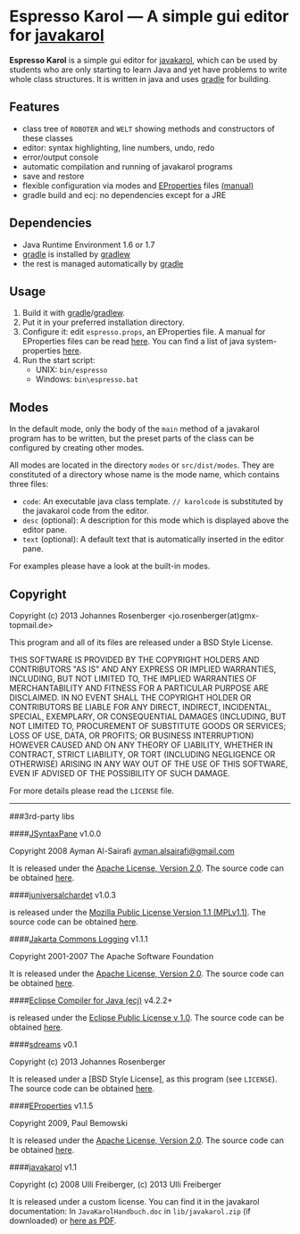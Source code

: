 Espresso Karol — A simple gui editor for [javakarol]
=====================================================

**Espresso Karol** is a simple gui editor for [javakarol], which can be used by
students who are only starting to learn Java and yet have problems to write whole
class structures.
It is written in java and uses [gradle] for building.


Features
-----------

* class tree of `ROBOTER` and `WELT` showing methods and constructors of these classes
* editor: syntax highlighting, line numbers, undo, redo
* error/output console
* automatic compilation and running of javakarol programs
* save and restore
* flexible configuration via modes and [EProperties] files [(manual)][eprops-man]
* gradle build and ecj: no dependencies except for a JRE


Dependencies
------------

* Java Runtime Environment 1.6 or 1.7
* [gradle] is installed by [gradlew]
* the rest is managed automatically by [gradle]


Usage
-----------

1. Build it with [gradle]/[gradlew].
2. Put it in your preferred installation directory.
3. Configure it: edit `espresso.props`, an EProperties file.
   A manual for EProperties files can be read [here][eprops-man].
   You can find a list of java system-properties [here][sys-props].
4. Run the start script:
    * UNIX: `bin/espresso`
    * Windows: `bin\espresso.bat`



Modes
-----------

In the default mode, only the body of the `main` method of a
javakarol program has to be written, but the preset parts of the class can be
configured by creating other modes.

All modes are located in the directory `modes` or `src/dist/modes`.
They are constituted of a directory whose name is the mode name, which contains three
files:

* `code`: An executable java class template. `// karolcode` is substituted by the
  javakarol code from the editor.
* `desc` (optional): A description for this mode which is displayed above the editor
  pane.
* `text` (optional): A default text that is automatically inserted in the editor pane.

For examples please have a look at the built-in modes.



Copyright
-----------

Copyright (c) 2013 Johannes Rosenberger <jo.rosenberger(at)gmx-topmail.de>

This program and all of its files are released under a BSD Style License.

THIS SOFTWARE IS PROVIDED BY THE COPYRIGHT HOLDERS AND CONTRIBUTORS "AS IS" AND ANY
EXPRESS OR IMPLIED WARRANTIES, INCLUDING, BUT NOT LIMITED TO, THE IMPLIED WARRANTIES
OF MERCHANTABILITY AND FITNESS FOR A PARTICULAR PURPOSE ARE DISCLAIMED. IN NO EVENT
SHALL THE COPYRIGHT HOLDER OR CONTRIBUTORS BE LIABLE FOR ANY DIRECT, INDIRECT,
INCIDENTAL, SPECIAL, EXEMPLARY, OR CONSEQUENTIAL DAMAGES (INCLUDING, BUT NOT LIMITED
TO, PROCUREMENT OF SUBSTITUTE GOODS OR SERVICES; LOSS OF USE, DATA, OR PROFITS; OR
BUSINESS INTERRUPTION) HOWEVER CAUSED AND ON ANY THEORY OF LIABILITY, WHETHER IN
CONTRACT, STRICT LIABILITY, OR TORT (INCLUDING NEGLIGENCE OR OTHERWISE) ARISING IN
ANY WAY OUT OF THE USE OF THIS SOFTWARE, EVEN IF ADVISED OF THE POSSIBILITY OF SUCH
DAMAGE.

For more details please read the `LICENSE` file.

----------------------------------------

###3rd-party libs


####[JSyntaxPane] v1.0.0

Copyright 2008 Ayman Al-Sairafi ayman.alsairafi@gmail.com

It is released under the [Apache License, Version 2.0][apl].
The source code can be obtained [here][JSyntaxPane].


####[juniversalchardet] v1.0.3

is released under the [Mozilla Public License Version 1.1 (MPLv1.1)][mpl].
The source code can be obtained [here][juniversalchardet].


####[Jakarta Commons Logging][comm-log] v1.1.1

Copyright 2001-2007 The Apache Software Foundation

It is released under the [Apache License, Version 2.0][apl].
The source code can be obtained [here][comm-log].


####[Eclipse Compiler for Java (ecj)][ecj-source] v4.2.2+

is released under the [Eclipse Public License v 1.0][epl].
The source code can be obtained [here][ecj-source].


####[sdreams] v0.1

Copyright (c) 2013 Johannes Rosenberger

It is released under a [BSD Style License], as this program
(see `LICENSE`).
The source code can be obtained [here][sdreams].


####[EProperties] v1.1.5

Copyright 2009, Paul Bemowski

It is released under the [Apache License, Version 2.0][apl].
The source code can be obtained [here][EProperties].


####[javakarol] v1.1

Copyright (c) 2008 Ulli Freiberger, (c) 2013 Ulli Freiberger

It is released under a custom license. You can find it in the javakarol documentation:
In `JavaKarolHandbuch.doc` in `lib/javakarol.zip` (if downloaded)
or [here as PDF][jkarol-pdf].



[gradle]: http://www.gradle.org/
[gradlew]: http://www.gradle.org/docs/current/userguide/gradle_wrapper.html

[apl]: http://www.apache.org/licenses/LICENSE-2.0
[mpl]: http://www.mozilla.org/MPL/1.1/
[epl]: http://www.eclipse.org/legal/epl-v10.html

[JSyntaxPane]: https://github.com/Sciss/JSyntaxPane
[juniversalchardet]: https://code.google.com/p/juniversalchardet/
[comm-log]: http://commons.apache.org/proper/commons-logging/
[ecj-source]: http://wiki.eclipse.org/Stardust/Source_Code
[sdreams]: https://github.com/jorsn/sdreams
[EProperties]: http://code.google.com/p/eproperties/
[eprops-man]: http://eproperties.googlecode.com/svn/docs/1.1.2/manual/index.html
[sys-props]: http://docs.oracle.com/javase/7/docs/api/java/lang/System.html#getProperties()
[javakarol]: http://www.schule.bayern.de/karol/jkarol.htm
[jkarol-pdf]: http://www.schule.bayern.de/karol/data/jkhandbuch.pdf

